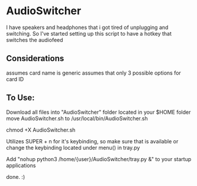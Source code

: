 # AudioSwitcher
I have speakers and headphones that i got tired of unplugging and switching.
So I've started setting up this script to have a hotkey that switches the audiofeed

## Considerations
assumes card name is generic
assumes that only 3 possible options for card ID

## To Use:
Download all files into "AudioSwitcher" folder located in your $HOME folder
move AudioSwitcher.sh to /usr/local/bin/AudioSwitcher.sh

chmod +X AudioSwitcher.sh

Utilizes SUPER + n for it's keybinding, so make sure that is available
or change the keybinding located under menu() in tray.py

Add "nohup python3 /home/{user}/AudioSwitcher/tray.py &" to your startup applications

done. :) 
